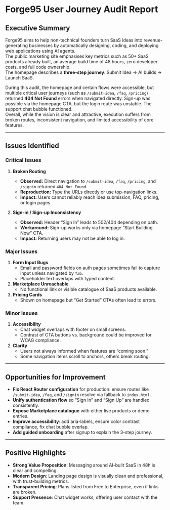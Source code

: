 # Forge95 User Journey Audit Report

## Executive Summary

Forge95 aims to help non-technical founders turn SaaS ideas into revenue-generating businesses by automatically designing, coding, and deploying web applications using AI agents.  
The public marketing site emphasises key metrics such as 50+ SaaS products already built, an average build time of 48 hours, zero developer costs, and full code ownership.  
The homepage describes a **three-step journey**: Submit Idea → AI builds → Launch SaaS.

During this audit, the homepage and certain flows were accessible, but multiple critical user journeys (such as `/submit-idea`, `/faq`, `/pricing`) returned **404 Not Found** errors when navigated directly. Sign-up was possible via the homepage CTA, but the login route was unstable. The support chat bubble functioned.  
Overall, while the vision is clear and attractive, execution suffers from broken routes, inconsistent navigation, and limited accessibility of core features.

---

## Issues Identified

### Critical Issues
1. **Broken Routing**
   - **Observed:** Direct navigation to `/submit-idea`, `/faq`, `/pricing`, and `/signin` returned `404 Not Found`.
   - **Reproduction:** Type the URLs directly or use top-navigation links.
   - **Impact:** Users cannot reliably reach idea submission, FAQ, pricing, or login pages.

2. **Sign-in / Sign-up Inconsistency**
   - **Observed:** Header “Sign In” leads to 502/404 depending on path.  
   - **Workaround:** Sign-up works only via homepage “Start Building Now” CTA.
   - **Impact:** Returning users may not be able to log in.

### Major Issues
1. **Form Input Bugs**
   - Email and password fields on auth pages sometimes fail to capture input unless navigated by `Tab`.
   - Placeholder text overlaps with typed content.
2. **Marketplace Unreachable**
   - No functional link or visible catalogue of SaaS products available.
3. **Pricing Cards**
   - Shown on homepage but “Get Started” CTAs often lead to errors.

### Minor Issues
1. **Accessibility**
   - Chat widget overlaps with footer on small screens.  
   - Contrast of CTA buttons vs. background could be improved for WCAG compliance.
2. **Clarity**
   - Users not always informed when features are “coming soon.”
   - Some navigation items scroll to anchors, others break routing.

---

## Opportunities for Improvement
- **Fix React Router configuration** for production: ensure routes like `/submit-idea`, `/faq`, and `/signin` resolve via fallback to `index.html`.  
- **Unify authentication flow** so “Sign In” and “Sign Up” are handled consistently.  
- **Expose Marketplace catalogue** with either live products or demo entries.  
- **Improve accessibility**: add aria-labels, ensure color contrast compliance, fix chat bubble overlap.  
- **Add guided onboarding** after signup to explain the 3-step journey.

---

## Positive Highlights
- **Strong Value Proposition**: Messaging around AI-built SaaS in 48h is clear and compelling.  
- **Modern Design**: Landing page design is visually clean and professional, with trust-building metrics.  
- **Transparent Pricing**: Plans listed from Free to Enterprise, even if links are broken.  
- **Support Presence**: Chat widget works, offering user contact with the team.  
